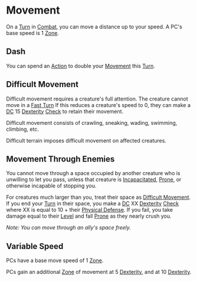 # Movement

On a [Turn](../Core%20Procedures/Turn.md) in [Combat](Combat.md), you can move a distance up to your speed. A PC's base speed is 1 [Zone](../Core%20Procedures/Zone.md).

## Dash

You can spend an [Action](../Core%20Procedures/Action.md) to double your [Movement](Movement.md) this [Turn](../Core%20Procedures/Turn.md).

## Difficult Movement

Difficult movement requires a creature's full attention. The creature cannot move in a [Fast Turn](../Core%20Procedures/Turn.md#Fast%20Turn) If this reduces a creature's speed to 0, they can make a [DC](../Core%20Procedures/DC.md) 15 [Dexterity](../../Player%20Characters/The%20Ability%20Scores/Dexterity.md) [Check](../Core%20Procedures/Check.md) to retain their movement.

Difficult movement consists of crawling, sneaking, wading, swimming, climbing, etc.

Difficult terrain imposes difficult movement on affected creatures.

## Movement Through Enemies

You cannot move through a space occupied by another creature who is unwilling to let you pass, unless that creature is [Incapacitated](../Conditions/Incapacitated.md), [Prone](../Conditions/Prone.md), or otherwise incapable of stopping you.

For creatures much larger than you, treat their space as [Difficult Movement](#Difficult%20Movement). If you end your [Turn](../Core%20Procedures/Turn.md) in their space, you make a [DC](../Core%20Procedures/DC.md) XX [Dexterity](../../Player%20Characters/The%20Ability%20Scores/Dexterity.md) [Check](../Core%20Procedures/Check.md) where XX is equal to 10 + their [Physical Defense](../../Player%20Characters/Derived%20Statistics/Physical%20Defense.md). If you fail, you take damage equal to their [Level](../../Player%20Characters/Progression/Level.md) and fall [Prone](../Conditions/Prone.md) as they nearly crush you.

*Note: You can move through an ally's space freely.*

## Variable Speed

PCs have a base move speed of 1 [Zone](../Core%20Procedures/Zone.md).

PCs gain an additional [Zone](../Core%20Procedures/Zone.md) of movement at 5 [Dexterity](../../Player%20Characters/The%20Ability%20Scores/Dexterity.md), and at 10 [Dexterity](../../Player%20Characters/The%20Ability%20Scores/Dexterity.md).
